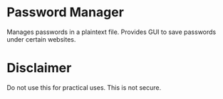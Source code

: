 # Password Manager
Manages passwords in a plaintext file. Provides GUI to save passwords under certain websites.

# Disclaimer
Do not use this for practical uses. This is not secure.
